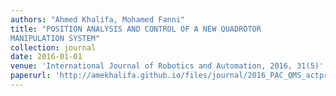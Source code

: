 ```yaml
---
authors: "Ahmed Khalifa, Mohamed Fanni"
title: "POSITION ANALYSIS AND CONTROL OF A NEW QUADROTOR
MANIPULATION SYSTEM"
collection: journal
date: 2016-01-01
venue: 'International Journal of Robotics and Automation, 2016, 31(5)'
paperurl: 'http://amekhalifa.github.io/files/journal/2016_PAC_QMS_actpress.pdf'
---
```

